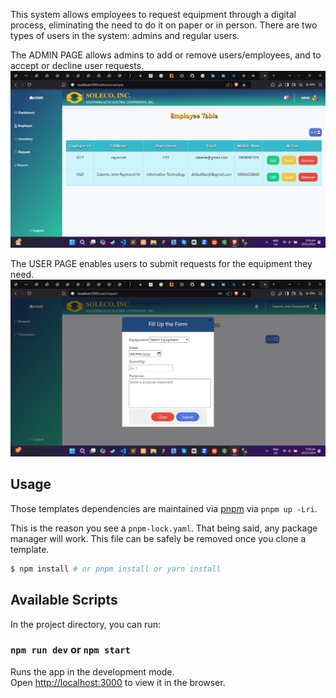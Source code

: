 This system allows employees to request equipment through a digital process, eliminating the need to do it on paper or in person. There are two types of users in the system: admins and regular users.

The ADMIN PAGE allows admins to add or remove users/employees, and to accept or decline user requests.
![image alt](https://github.com/Tatakai7/Equipment-Requisition-Web-Based-System/blob/b11b970ca5b81543077c0caec2970bb7f66604bd/adminPage.png)

The USER PAGE enables users to submit requests for the equipment they need.
![image alt](https://github.com/Tatakai7/Equipment-Requisition-Web-Based-System/blob/78fcbf9c029bee25e4b7fdaffdc0b5489ea337da/userPage.png)

## Usage

Those templates dependencies are maintained via [pnpm](https://pnpm.io) via `pnpm up -Lri`.

This is the reason you see a `pnpm-lock.yaml`. That being said, any package manager will work. This file can be safely be removed once you clone a template.

```bash
$ npm install # or pnpm install or yarn install
```
## Available Scripts

In the project directory, you can run:

### `npm run dev` or `npm start`

Runs the app in the development mode.<br>
Open [http://localhost:3000](http://localhost:3000) to view it in the browser.
